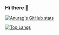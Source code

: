 ### Hi there 👋

<!--
**mamaredo/mamaredo** is a ✨ _special_ ✨ repository because its `README.md` (this file) appears on your GitHub profile.

Here are some ideas to get you started:

- 🔭 I’m currently working on ...
- 🌱 I’m currently learning ...
- 👯 I’m looking to collaborate on ...
- 🤔 I’m looking for help with ...
- 💬 Ask me about ...
- 📫 How to reach me: ...
- 😄 Pronouns: ...
- ⚡ Fun fact: ...
-->

[![Anurag's GitHub stats](https://github-readme-stats.vercel.app/api?username=mamaredo)](https://github.com/anuraghazra/github-readme-stats)

[![Top Langs](https://github-readme-stats.vercel.app/api/top-langs/?username=mamaredo&theme=vue-dark&show_icons=true&layout=compact)](https://github.com/mo-ri-regen/github-readme-stats)
